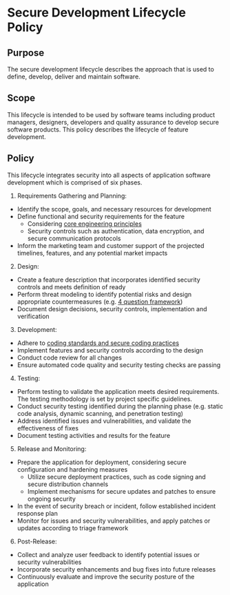 # Secure Development Lifecycle Policy

## Purpose

The secure development lifecycle describes the approach that is used to define, develop, deliver and maintain software.

## Scope

This lifecycle is intended to be used by software teams including product managers, designers, developers and quality assurance to develop secure software products. This policy describes the lifecycle of feature development.

## Policy

This lifecycle integrates security into all aspects of application software development which is comprised of six phases.

1. Requirements Gathering and Planning:

- Identify the scope, goals, and necessary resources for development
- Define functional and security requirements for the feature
  - Considering [core engineering principles](https://github.com/MetaMask/contributor-docs/blob/main/policies/engineering-principles.md)
  - Security controls such as authentication, data encryption, and secure communication protocols
- Inform the marketing team and customer support of the projected timelines, features, and any potential market impacts

2. Design:

- Create a feature description that incorporates identified security controls and meets definition of ready
- Perform threat modeling to identify potential risks and design appropriate countermeasures (e.g. [4 question framework](https://github.com/adamshostack/4QuestionFrame))
- Document design decisions, security controls, implementation and verification

3. Development:

- Adhere to [coding standards and secure coding practices](https://github.com/MetaMask/contributor-docs/tree/main/guides)
- Implement features and security controls according to the design
- Conduct code review for all changes
- Ensure automated code quality and security testing checks are passing

4. Testing:

- Perform testing to validate the application meets desired requirements. The testing methodology is set by project specific guidelines.
- Conduct security testing identified during the planning phase (e.g. static code analysis, dynamic scanning, and penetration testing)
- Address identified issues and vulnerabilities, and validate the effectiveness of fixes
- Document testing activities and results for the feature

5. Release and Monitoring:

- Prepare the application for deployment, considering secure configuration and hardening measures
  - Utilize secure deployment practices, such as code signing and secure distribution channels
  - Implement mechanisms for secure updates and patches to ensure ongoing security
- In the event of security breach or incident, follow established incident response plan
- Monitor for issues and security vulnerabilities, and apply patches or updates according to triage framework

6. Post-Release:

- Collect and analyze user feedback to identify potential issues or security vulnerabilities
- Incorporate security enhancements and bug fixes into future releases
- Continuously evaluate and improve the security posture of the application
